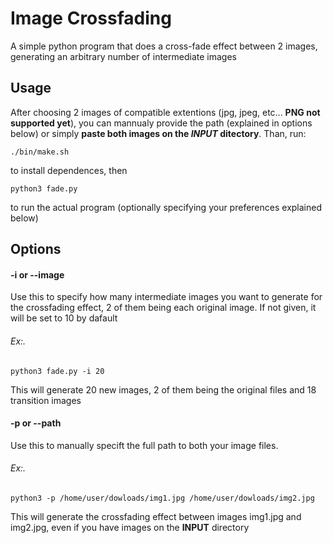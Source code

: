 # Image Crossfading
A simple python program that does a cross-fade effect between 2 images, generating an arbitrary number of intermediate images

## Usage
After choosing 2 images of compatible extentions (jpg, jpeg, etc... **PNG not supported yet**), you can mannualy provide the path (explained in options below) or simply **paste both images on the *INPUT*  ditectory**. Than, run:

`./bin/make.sh` 

to install dependences, then

`python3 fade.py`

to run the actual program (optionally specifying your preferences explained below)

## Options
#### -i or --image
Use this to specify how many intermediate images you want to generate for the crossfading effect, 2 of them being each original image. 
If not given, it will be set to 10 by dafault

###### Ex:. 
`python3 fade.py -i 20`

This will generate 20 new images, 2 of them being the original files and 18 transition images

#### -p or --path
Use this to manually specift the full path to both your image files.

###### Ex:. 
`python3 -p /home/user/dowloads/img1.jpg /home/user/dowloads/img2.jpg`

This will generate the crossfading effect between images img1.jpg and img2.jpg, even if you have images on the **INPUT** directory



